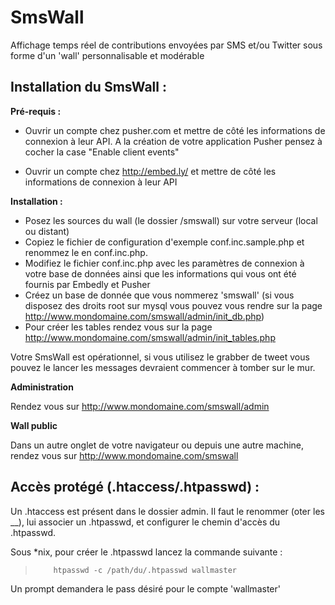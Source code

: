 SmsWall
=======

Affichage temps réel de contributions envoyées par SMS et/ou Twitter sous forme d'un 'wall' personnalisable et modérable

Installation du SmsWall :
-------------------------

__Pré-requis :__

- Ouvrir un compte chez pusher.com et mettre de côté les informations de connexion à leur API. A la création de votre application Pusher pensez à cocher la case "Enable client events"

- Ouvrir un compte chez http://embed.ly/ et mettre de côté les informations de connexion à leur API


__Installation :__

- Posez les sources du wall (le dossier /smswall) sur votre serveur (local ou distant)
- Copiez le fichier de configuration d'exemple conf.inc.sample.php et renommez le en conf.inc.php.
- Modifiez le fichier conf.inc.php avec les paramètres de connexion à votre base de données ainsi que les informations qui vous ont été fournis par Embedly et Pusher
- Créez un base de donnée que vous nommerez 'smswall' (si vous disposez des droits root sur mysql vous pouvez vous rendre sur la page http://www.mondomaine.com/smswall/admin/init_db.php)
- Pour créer les tables rendez vous sur la page http://www.mondomaine.com/smswall/admin/init_tables.php

Votre SmsWall est opérationnel, si vous utilisez le grabber de tweet vous pouvez le lancer les messages devraient commencer à tomber sur le mur.

__Administration__

Rendez vous sur http://www.mondomaine.com/smswall/admin

__Wall public__

Dans un autre onglet de votre navigateur ou depuis une autre machine, rendez vous sur http://www.mondomaine.com/smswall


Accès protégé (.htaccess/.htpasswd) :
-------------------------------------

Un .htaccess est présent dans le dossier admin. Il faut le renommer (oter les __), lui associer un .htpasswd, et configurer le chemin d'accès du .htpasswd.

Sous *nix, pour créer le .htpasswd lancez la commande suivante :

>         htpasswd -c /path/du/.htpasswd wallmaster

Un prompt demandera le pass désiré pour le compte 'wallmaster'



